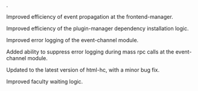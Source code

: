 .

Improved efficiency of event propagation at the frontend-manager.

Improved efficiency of the plugin-manager dependency installation logic.

Improved error logging of the event-channel module.

Added ability to suppress error logging during mass rpc calls at the event-channel module.

Updated to the latest version of html-hc, with a minor bug fix.

Improved faculty waiting logic.
